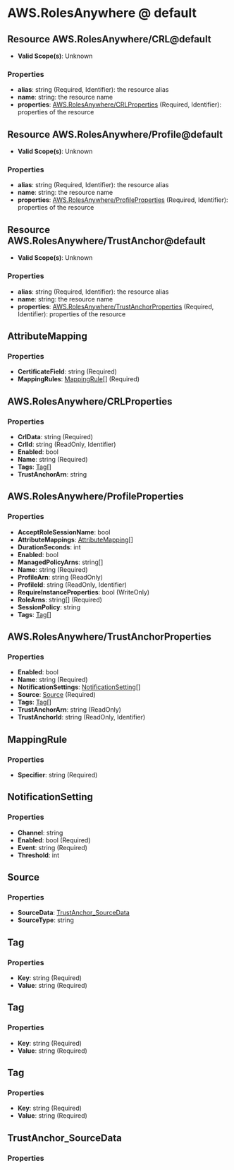 # AWS.RolesAnywhere @ default

## Resource AWS.RolesAnywhere/CRL@default
* **Valid Scope(s)**: Unknown
### Properties
* **alias**: string (Required, Identifier): the resource alias
* **name**: string: the resource name
* **properties**: [AWS.RolesAnywhere/CRLProperties](#awsrolesanywherecrlproperties) (Required, Identifier): properties of the resource

## Resource AWS.RolesAnywhere/Profile@default
* **Valid Scope(s)**: Unknown
### Properties
* **alias**: string (Required, Identifier): the resource alias
* **name**: string: the resource name
* **properties**: [AWS.RolesAnywhere/ProfileProperties](#awsrolesanywhereprofileproperties) (Required, Identifier): properties of the resource

## Resource AWS.RolesAnywhere/TrustAnchor@default
* **Valid Scope(s)**: Unknown
### Properties
* **alias**: string (Required, Identifier): the resource alias
* **name**: string: the resource name
* **properties**: [AWS.RolesAnywhere/TrustAnchorProperties](#awsrolesanywheretrustanchorproperties) (Required, Identifier): properties of the resource

## AttributeMapping
### Properties
* **CertificateField**: string (Required)
* **MappingRules**: [MappingRule](#mappingrule)[] (Required)

## AWS.RolesAnywhere/CRLProperties
### Properties
* **CrlData**: string (Required)
* **CrlId**: string (ReadOnly, Identifier)
* **Enabled**: bool
* **Name**: string (Required)
* **Tags**: [Tag](#tag)[]
* **TrustAnchorArn**: string

## AWS.RolesAnywhere/ProfileProperties
### Properties
* **AcceptRoleSessionName**: bool
* **AttributeMappings**: [AttributeMapping](#attributemapping)[]
* **DurationSeconds**: int
* **Enabled**: bool
* **ManagedPolicyArns**: string[]
* **Name**: string (Required)
* **ProfileArn**: string (ReadOnly)
* **ProfileId**: string (ReadOnly, Identifier)
* **RequireInstanceProperties**: bool (WriteOnly)
* **RoleArns**: string[] (Required)
* **SessionPolicy**: string
* **Tags**: [Tag](#tag)[]

## AWS.RolesAnywhere/TrustAnchorProperties
### Properties
* **Enabled**: bool
* **Name**: string (Required)
* **NotificationSettings**: [NotificationSetting](#notificationsetting)[]
* **Source**: [Source](#source) (Required)
* **Tags**: [Tag](#tag)[]
* **TrustAnchorArn**: string (ReadOnly)
* **TrustAnchorId**: string (ReadOnly, Identifier)

## MappingRule
### Properties
* **Specifier**: string (Required)

## NotificationSetting
### Properties
* **Channel**: string
* **Enabled**: bool (Required)
* **Event**: string (Required)
* **Threshold**: int

## Source
### Properties
* **SourceData**: [TrustAnchor_SourceData](#trustanchorsourcedata)
* **SourceType**: string

## Tag
### Properties
* **Key**: string (Required)
* **Value**: string (Required)

## Tag
### Properties
* **Key**: string (Required)
* **Value**: string (Required)

## Tag
### Properties
* **Key**: string (Required)
* **Value**: string (Required)

## TrustAnchor_SourceData
### Properties

